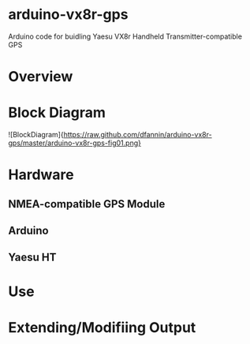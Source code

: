 arduino-vx8r-gps
================

Arduino code for buidling Yaesu VX8r Handheld Transmitter-compatible GPS

# Overview

# Block Diagram
 ![BlockDiagram]{https://raw.github.com/dfannin/arduino-vx8r-gps/master/arduino-vx8r-gps-fig01.png}

# Hardware

## NMEA-compatible GPS Module

## Arduino

## Yaesu HT

# Use  

# Extending/Modifiing Output 


